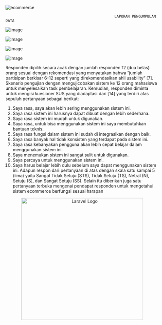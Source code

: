  ![ecommerce](https://user-images.githubusercontent.com/52597151/230013634-2d3c029e-ec96-4c13-befb-fc1637eaf314.png)
 
                                                      LAPORAN PENGUMPULAN DATA

![image](https://user-images.githubusercontent.com/52597151/230014179-8fb48d8d-7f18-4b4d-9160-98dde5d00a7c.png)


![image](https://user-images.githubusercontent.com/52597151/230014225-af93ece6-9d01-4882-970b-e49378294b4c.png)


![image](https://user-images.githubusercontent.com/52597151/230014255-d39eac52-1e37-436b-8be2-b941ace3fd02.png)


![image](https://user-images.githubusercontent.com/52597151/230014275-33c77f49-c921-46b2-90f2-738684de58d0.png)

Responden dipilih secara acak dengan jumlah responden 12 (dua belas) orang sesuai
dengan rekomendasi yang menyatakan bahwa “jumlah partisipan berkisar 6-12 seperti yang
direkomendasikan ahli usability” [7]. Skenario pengujian dengan mengujicobakan sistem ke 12
orang mahasiswa untuk menyelesaikan task pembelajaran. Kemudian, responden diminta untuk
mengisi kuesioner SUS yang diadaptasi dari [14] yang terdiri atas sepuluh pertanyaan sebagai
berikut:
1. Saya rasa, saya akan lebih sering menggunakan sistem ini.
2. Saya rasa sistem ini harusnya dapat dibuat dengan lebih sederhana.
3. Saya rasa sistem ini mudah untuk digunakan.
4. Saya rasa, untuk bisa menggunakan sistem ini saya membutuhkan bantuan teknis.
5. Saya rasa fungsi dalam sistem ini sudah di integrasikan dengan baik.
6. Saya rasa banyak hal tidak konsisten yang terdapat pada sistem ini.
7. Saya rasa kebanyakan pengguna akan lebih cepat belajar dalam menggunakan sistem ini.
8. Saya menemukan sistem ini sangat sulit untuk digunakan.
9. Saya percaya untuk menggunakan sistem ini.
10. Saya harus belajar lebih dulu sebelum saya dapat menggunakan sistem ini.
Adapun respon dari pertanyaan di atas dengan skala satu sampai 5 (lima) yaitu Sangat
Tidak Setuju (STS), Tidak Setuju (TS), Netral (N), Setuju (S), dan Sangat Setuju (SS). Selain itu
diberikan juga satu pertanyaan terbuka mengenai pendapat responden untuk mengetahui sistem ecommerce berfungsi sesuai harapan





<p align="center"><a href="https://laravel.com" target="_blank"><img src="https://raw.githubusercontent.com/laravel/art/master/logo-lockup/5%20SVG/2%20CMYK/1%20Full%20Color/laravel-logolockup-cmyk-red.svg" width="400" alt="Laravel Logo"></a></p>
